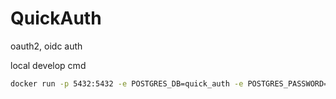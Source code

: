 # QuickAuth
oauth2, oidc auth

local develop cmd
```bash
docker run -p 5432:5432 -e POSTGRES_DB=quick_auth -e POSTGRES_PASSWORD=admin -e POSTGRES_USER=admin -d postgres
```
